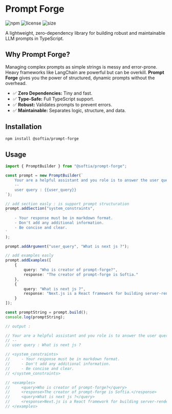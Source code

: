 # Prompt Forge

![npm](https://img.shields.io/npm/v/@votre-nom-npm/prompt-forge)
![license](https://img.shields.io/npm/l/@votre-nom-npm/prompt-forge)
![size](https://img.shields.io/bundlephobia/minzip/@votre-nom-npm/prompt-forge)

A lightweight, zero-dependency library for building robust and maintainable LLM prompts in TypeScript.

## Why Prompt Forge?

Managing complex prompts as simple strings is messy and error-prone. Heavy frameworks like LangChain are powerful but can be overkill. **Prompt Forge** gives you the power of structured, dynamic prompts without the overhead.

- ✅ **Zero Dependencies:** Tiny and fast.
- ✅ **Type-Safe:** Full TypeScript support.
- ✅ **Robust:** Validates prompts to prevent errors.
- ✅ **Maintainable:** Separates logic, structure, and data.

## Installation

```bash
npm install @softia/prompt-forge
```

## Usage

```typescript
import { PromptBuilder } from "@softia/prompt-forge";

const prompt = new PromptBuilder(`
    Your are a helpful assistant and you role is to answer the user query.
    --
    user query : {{user_query}}
`);

// add section easly : is support prompt structuration
prompt.addSection("system_constraints",
`
    - Your response must be in markdown format.
    - Don't add any additional information.
    - Be concise and clear.
`
);

prompt.addArgument("user_query", "What is next js ?");

// add examples easly
prompt.addExamples([
    {
        query: "Who is creator of prompt-forge?",
        response: "The creator of prompt-forge is Softia."
    },
    {
        query: "What is next js ?",
        response: "Next.js is a React framework for building server-rendered and statically generated web applications."
    }
]);

const promptString = prompt.build();
console.log(promptString);

// output :

// Your are a helpful assistant and you role is to answer the user query.
// --
// user query : What is next js ?

// <system_constraints>
//     - Your response must be in markdown format.
//     - Don't add any additional information.
//     - Be concise and clear.
// </system_constraints>

// <examples>
//     <query>Who is creator of prompt-forge?</query>
//     <response>The creator of prompt-forge is Softia.</response>
//     <query>What is next js ?</query>
//     <response>Next.js is a React framework for building server-rendered and statically generated web applications.</response>
// </examples>

```
